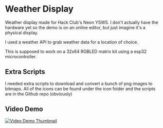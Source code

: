# Weather Display

Weather display made for Hack Club's Neon YSWS. I don't actually have the hardware yet so the demo is on an online editor, but just imagine it's a physical display.

I used a weather API to grab weather data for a location of choice.

This is supposed to work on a 32x64 RGBLED matrix kit using a esp32 microcontroller.

## Extra Scripts

I needed extra scripts to download and convert a bunch of png images to bitmaps. All of the icons can be found under the icon folder and the scripts are in the Github repo (obviously)

## Video Demo

[![Video Demo Thumbnail](https://cloud-hiyzqg6x8-hack-club-bot.vercel.app/0screenshot_2025-01-29_at_3.12.36___pm.png)](https://www.youtube.com/watch?v=zPc8imGUN28)

